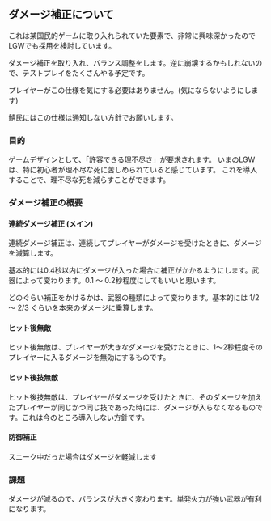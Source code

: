 ## ダメージ補正について

これは某国民的ゲームに取り入れられていた要素で、非常に興味深かったのでLGWでも採用を検討しています。

ダメージ補正を取り入れ、バランス調整をします。逆に崩壊するかもしれないので、テストプレイをたくさんやる予定です。

プレイヤーがこの仕様を気にする必要はありません。(気にならないようにします)


鯖民にはこの仕様は通知しない方針でお願いします。


### 目的

ゲームデザインとして、「許容できる理不尽さ」が要求されます。
いまのLGWは、特に初心者が理不尽な死に苦しめられていると感じています。
これを導入することで、理不尽な死を減らすことができます。


### ダメージ補正の概要

#### 連続ダメージ補正 (メイン)

連続ダメージ補正は、連続してプレイヤーがダメージを受けたときに、ダメージを減算します。

基本的には0.4秒以内にダメージが入った場合に補正がかかるようにします。武器によって変わります。0.1 ～ 0.2秒程度にしてもいいと思います。

どのぐらい補正をかけるかは、武器の種類によって変わります。基本的には 1/2 ～ 2/3 ぐらいを本来のダメージに乗算します。


#### ヒット後無敵

ヒット後無敵は、プレイヤーが大きなダメージを受けたときに、1～2秒程度そのプレイヤーに入るダメージを無効にするものです。


#### ヒット後技無敵

ヒット後技無敵は、プレイヤーがダメージを受けたときに、そのダメージを加えたプレイヤーが同じかつ同じ技であった時には、ダメージが入らなくなるものです。これは今のところ導入しない方針です。


#### 防御補正

スニーク中だった場合はダメージを軽減します


### 課題

ダメージが減るので、バランスが大きく変わります。単発火力が強い武器が有利になります。
